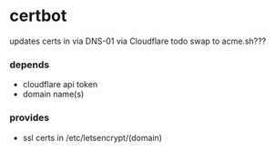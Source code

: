 # certbot
updates certs in via DNS-01 via Cloudflare
todo swap to acme.sh???

### depends
- cloudflare api token
- domain name(s)
### provides
- ssl certs in /etc/letsencrypt/(domain)